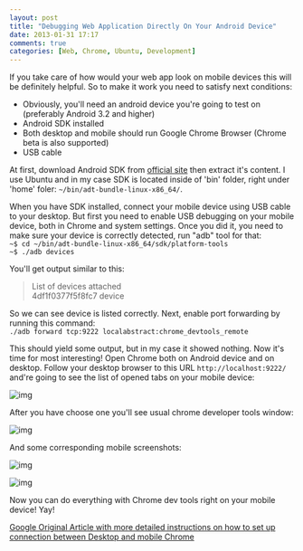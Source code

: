 ```yaml
---
layout: post
title: "Debugging Web Application Directly On Your Android Device"
date: 2013-01-31 17:17
comments: true
categories: [Web, Chrome, Ubuntu, Development]
---
```


If you take care of how would your web app look on mobile devices this will be definitely helpful. So to make it work you need to satisfy next conditions:

  - Obviously, you'll need an android device you're going to test on (preferably Android 3.2 and higher)
  - Android SDK installed
  - Both desktop and mobile should run Google Chrome Browser (Chrome beta is also supported)
  - USB cable

<!-- more -->
At first, download Android SDK from [official site](http://developer.android.com/sdk/index.html) 
then extract it's content. I use Ubuntu and in my case SDK is located inside of 'bin' folder, 
right under 'home' foler: `~/bin/adt-bundle-linux-x86_64/`. 

When you have SDK installed, connect your mobile device using USB cable to your desktop. 
But first you need to enable USB debugging on your mobile device, both in Chrome and system settings. 
Once you did it, you need to make sure your device is correctly detected, run "adb" tool for that: <br />
`~$ cd ~/bin/adt-bundle-linux-x86_64/sdk/platform-tools` <br />
`~$ ./adb devices`

You'll get output similar to this:

> List of devices attached <br />
  4df1f0377f5f8fc7    device

So we can see device is listed correctly. Next, enable port forwarding by running this command: <br />
`./adb forward tcp:9222 localabstract:chrome_devtools_remote`

This should yield some output, but in my case it showed nothing.
Now it's time for most interesting! Open Chrome both on Android device and on desktop. 
Follow your desktop browser to this URL `http://localhost:9222/` and're going to see the 
list of opened tabs on your mobile device:

![img](http://farm9.staticflickr.com/8492/8431975033_2fbe3d65fd_z.jpg)

After you have choose one you'll see usual chrome developer tools window:

![img](http://farm9.staticflickr.com/8217/8431995941_0a6485bb3f_z.jpg)

And some corresponding mobile screenshots:

![img](http://farm9.staticflickr.com/8097/8431988489_e8190eef4f_z.jpg)

![img](http://farm9.staticflickr.com/8464/8431989119_1f6748d41e_z.jpg)

Now you can do everything with Chrome dev tools right on your mobile device! Yay!

[Google Original Article with more detailed instructions on how to set up connection between Desktop and mobile Chrome](https://developers.google.com/chrome-developer-tools/docs/remote-debugging)